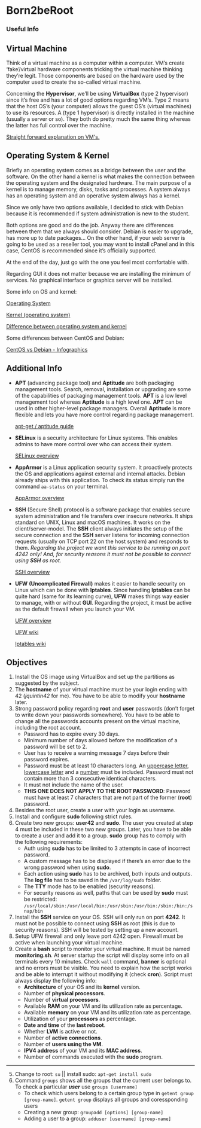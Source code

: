 <!-----

Yay, no errors, warnings, or alerts!

Conversion time: 0.784 seconds.


Using this Markdown file:

1. Paste this output into your source file.
2. See the notes and action items below regarding this conversion run.
3. Check the rendered output (headings, lists, code blocks, tables) for proper
   formatting and use a linkchecker before you publish this page.

Conversion notes:

* Docs to Markdown version 1.0β33
* Fri Dec 09 2022 08:51:35 GMT-0800 (PST)
* Source doc: Born2beRoot Design Doc
----->



# Born2beRoot
### Useful Info

## Virtual Machine

Think of a virtual machine as a computer within a computer. VM’s create ‘fake’/virtual  hardware components tricking the virtual machine thinking they’re legit. Those components are based on the hardware used by the computer used to create the so-called virtual machine.

Concerning the **Hypervisor**, we’ll be using **VirtualBox** (type 2 hypervisor) since it’s free and has a lot of good options regarding VM’s. Type 2 means that the host OS’s (your computer) allows the guest OS’s (virtual machines) to use its resources. A (type 1 hypervisor) is directly installed in the machine (usually a server or so). They both do pretty much the same thing whereas the latter has full control over the machine.

[Straight forward explanation on VM's.](https://www.youtube.com/watch?v=wX75Z-4MEoM)


## Operating System & Kernel

Briefly an operating system comes as a bridge between the user and the software. On the other hand a kernel is what makes the connection between the operating system and the designated hardware. The main purpose of a kernel is to manage memory, disks, tasks and processes. A system always has an operating system and an operative system always has a kernel.

Since we only have two options available, I decided to stick with Debian because it is recommended if system administration is new to the student.

Both options are good and do the job. Anyway there are differences between them that we always should consider. Debian is easier to upgrade, has more up to date packages… On the other hand, if your web server is going to be used as a reseller tool, you may want to install cPanel and in this case, CentOS is recommended since it’s officially supported.

At the end of the day, just go with the one you feel most comfortable with.

Regarding GUI it does not matter because we are installing the minimum of services. No graphical interface or graphics server will be installed.

Some info on OS and kernel:

[Operating System](https://en.wikipedia.org/wiki/Operating_system)

[Kernel (operating system)](https://en.wikipedia.org/wiki/Kernel_(operating_system))

[Difference between operating system and kernel](https://www.geeksforgeeks.org/difference-between-operating-system-and-kernel/)

Some differences between CentOS and Debian:

[CentOS vs Debian - Infographics](https://cdn.educba.com/academy/wp-content/uploads/2018/09/CentOS-vs-Debian-1.jpg)


## Additional Info

* **APT** (advancing package tool) and **Aptitude** are both packaging management tools. Search, removal, installation or upgrading are some of the capabilities of packaging management tools. **APT** is a low level management tool whereas **Aptitude** is a high level one. **APT** can be used in other higher-level package managers. Overall **Aptitude** is more flexible and lets you have more control regarding package management.

	[apt-get / aptitude guide](https://www.fosslinux.com/43884/apt-vs-aptitude.htm)

* **SELinux** is a security architecture for Linux systems. This enables admins to have more control over who can access their system.

    [SELinux overview](https://www.redhat.com/en/topics/linux/what-is-selinux#overview)

* **AppArmor** is a Linux application security system. It proactively protects the OS and applications against external and internal attacks. Debian already ships with this application. To check its status simply run the command `aa-status` on your terminal.

    [AppArmor overview](https://apparmor.net)

* **SSH** (Secure Shell) protocol is a software package that enables secure system administration and file transfers over insecure networks. It ships standard on UNIX, Linux and macOS machines. It works on the client/server-model. The **SSH** client always initiates the  setup of the secure connection and the **SSH** server listens for incoming connection requests (usually on TCP port 22 on the host system) and responds to them. _Regarding the project we want this service to be running on port 4242 only! And, for security reasons it must not be possible to connect using **SSH** as root._

    [SSH overview](https://www.ssh.com)

* **UFW** **(Uncomplicated Firewall)** makes it easier to handle security on Linux which can be done with **Iptables**. Since handling **Iptables** can be quite hard (same for its learning curve), **UFW** makes things way easier to manage, with or without **GUI**. Regarding the project, it must be active as the default firewall when you launch your VM.

    [UFW overview](https://www.linux.com/training-tutorials/introduction-uncomplicated-firewall-ufw/)


    [UFW wiki](https://en.wikipedia.org/wiki/Uncomplicated_Firewall)


    [Iptables wiki](https://pt.wikipedia.org/wiki/Iptables)



## Objectives

1. Install the OS image using VirtualBox and set up the partitions as suggested by the subject.
2. The **hostname** of your virtual machine must be your login ending with 42 (_jquintin42_ for me). You have to be able to modify your **hostname** later.
3. Strong password policy regarding **root** and **user** passwords (don’t forget to write down your passwords somewhere). You have to be able to change all the passwords accounts present on the virtual machine, including the root account.
	* Password has to expire every 30 days.
	* Minimum number of days allowed before the modification of a password will be set to 2.
	* User has to receive a warning message 7 days before their password expires.
	* Password must be at least 10 characters long. An <span style="text-decoration:underline;">uppercase letter</span>, <span style="text-decoration:underline;">lowercase letter</span> and a <span style="text-decoration:underline;">number</span> must be included. Password must not contain more than 3 consecutive identical characters.
	* It must not include the name of the user.
	* **THIS ONE DOES NOT APPLY TO THE ROOT PASSWORD**: Password must have at least 7 characters that are not part of the former (**root**) password.
4. Besides the root user, create a user with your login as username.
5. Install and configure **sudo** following strict rules.
6. Create two new groups: **user42** and **sudo**. The user you created at step 4 must be included in these two new groups. Later, you have to be able to create a user and add it to a group. **sudo** group has to comply with the following requirements:
	* Auth using **sudo** has to be limited to 3 attempts in case of incorrect password.
	* A custom message has to be displayed if there’s an error due to the wrong password when using **sudo**.
	* Each action using **sudo** has to be archived, both inputs and outputs. The **log file** has to be saved in the `/var/log/sudo` folder.
	* The **TTY** mode has to be enabled (security reasons).
	* For security reasons as well, paths that can be used by **sudo** must be restricted: `/usr/local/sbin:/usr/local/bin:/usr/sbin:/usr/bin:/sbin:/bin:/snap/bin`
7. Install the **SSH** service on your OS. SSH will only run on port **4242**. It must not be possible to connect using **SSH** as root (this is due to security reasons). SSH will be tested by setting up a new account.
8. Setup UFW firewall and only leave port 4242 open. Firewall must be active when launching your virtual machine.
9. Create a **bash** script to monitor your virtual machine. It must be named **monitoring.sh**. At server startup the script will display some info on all terminals every 10 minutes. Check `wall` command, **banner** is optional and no errors must be visible. You need to explain how the script works and be able to interrupt it without modifying it (check **cron**). Script must always display the following info:
	* **Architecture** of your OS and its **kernel** version.
	* Number of **physical processors**.
	* Number of **virtual processors**.
	* Available **RAM** on your VM and its utilization rate as percentage.
	* Available **memory** on your VM and its utilization rate as percentage.
	* Utilization of your **processors** as percentage.
	* **Date and time** of the **last reboot**.
	* Whether **LVM** is active or not.
	* Number of **active connections**.
	* Number of **users using the VM**.
	* **IPV4 address** of your VM and its **MAC address**.
	* Number of commands executed with the **sudo** program.

***
5. Change to root: `su` || install sudo: `apt-get install sudo`
6. Command `groups` shows all the groups that the current user belongs to. To check a particular **_user_** use `groups [username]`
	* To check which users belong to a certain group type in `getent group [group-name]`. `getent group` displays all groups and coressponding users
	* Creating a new group: `groupadd [options] [group-name]`
	* Adding a user to a group: `adduser [username] [group-name]`

